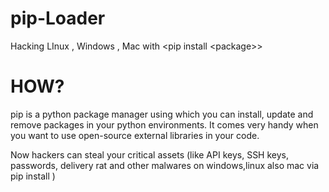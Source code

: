 # pip-Loader
Hacking LInux , Windows , Mac with &lt;pip install &lt;package>>

# HOW?
pip is a python package manager using which you can install, update and remove packages in your python environments. It comes very handy when you want to use open-source external libraries in your code.

Now hackers can steal your critical assets (like API keys, SSH keys, passwords, delivery rat and other malwares on windows,linux also mac via pip install <package>)
